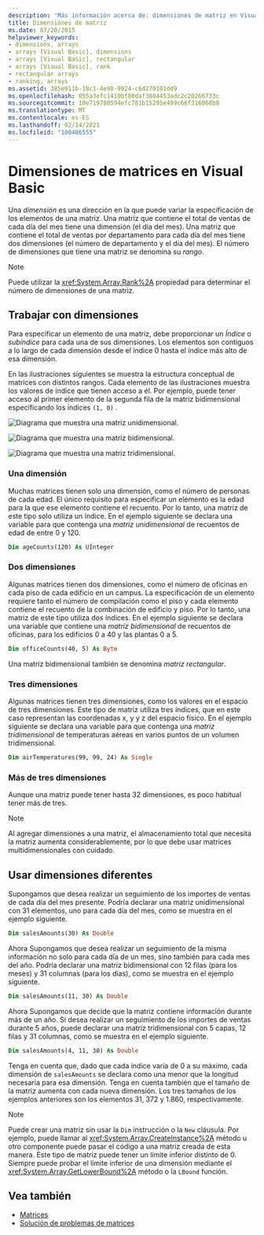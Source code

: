 ```yaml
---
description: 'Más información acerca de: dimensiones de matriz en Visual Basic'
title: Dimensiones de matriz
ms.date: 07/20/2015
helpviewer_keywords:
- dimensions, arrays
- arrays [Visual Basic], dimensions
- arrays [Visual Basic], rectangular
- arrays [Visual Basic], rank
- rectangular arrays
- ranking, arrays
ms.assetid: 385e911b-18c1-4e98-9924-c6d279101dd9
ms.openlocfilehash: 055a3efc1410bf80daf3804453adc2c20266733c
ms.sourcegitcommit: 10e719780594efc781b15295e499c66f316068b8
ms.translationtype: MT
ms.contentlocale: es-ES
ms.lasthandoff: 02/14/2021
ms.locfileid: "100486555"
---
```

# <a name="array-dimensions-in-visual-basic"></a>Dimensiones de matrices en Visual Basic

Una *dimensión* es una dirección en la que puede variar la especificación de los elementos de una matriz. Una matriz que contiene el total de ventas de cada día del mes tiene una dimensión (el día del mes). Una matriz que contiene el total de ventas por departamento para cada día del mes tiene dos dimensiones (el número de departamento y el día del mes). El número de dimensiones que tiene una matriz se denomina su *rango*.

> [!NOTE]
> Puede utilizar la <xref:System.Array.Rank%2A> propiedad para determinar el número de dimensiones de una matriz.

## <a name="working-with-dimensions"></a>Trabajar con dimensiones

Para especificar un elemento de una matriz, debe proporcionar un *Índice* o *subíndice* para cada una de sus dimensiones. Los elementos son contiguos a lo largo de cada dimensión desde el índice 0 hasta el índice más alto de esa dimensión.

En las ilustraciones siguientes se muestra la estructura conceptual de matrices con distintos rangos. Cada elemento de las ilustraciones muestra los valores de índice que tienen acceso a él. Por ejemplo, puede tener acceso al primer elemento de la segunda fila de la matriz bidimensional especificando los índices `(1, 0)` .

![Diagrama que muestra una matriz unidimensional.](./media/array-dimensions/one-dimensional-array.gif)

![Diagrama que muestra una matriz bidimensional.](./media/array-dimensions/two-dimensional-array.gif)

![Diagrama que muestra una matriz tridimensional.](./media/array-dimensions/three-dimensional-array.gif)

### <a name="one-dimension"></a>Una dimensión

Muchas matrices tienen solo una dimensión, como el número de personas de cada edad. El único requisito para especificar un elemento es la edad para la que ese elemento contiene el recuento. Por lo tanto, una matriz de este tipo solo utiliza un índice. En el ejemplo siguiente se declara una variable para que contenga una *matriz unidimensional* de recuentos de edad de entre 0 y 120.

```vb
Dim ageCounts(120) As UInteger
```

### <a name="two-dimensions"></a>Dos dimensiones

Algunas matrices tienen dos dimensiones, como el número de oficinas en cada piso de cada edificio en un campus. La especificación de un elemento requiere tanto el número de compilación como el piso y cada elemento contiene el recuento de la combinación de edificio y piso. Por lo tanto, una matriz de este tipo utiliza dos índices. En el ejemplo siguiente se declara una variable que contiene una *matriz bidimensional* de recuentos de oficinas, para los edificios 0 a 40 y las plantas 0 a 5.

```vb
Dim officeCounts(40, 5) As Byte
```

Una matriz bidimensional también se denomina *matriz rectangular*.

### <a name="three-dimensions"></a>Tres dimensiones

Algunas matrices tienen tres dimensiones, como los valores en el espacio de tres dimensiones. Este tipo de matriz utiliza tres índices, que en este caso representan las coordenadas x, y y z del espacio físico. En el ejemplo siguiente se declara una variable para que contenga una *matriz tridimensional* de temperaturas aéreas en varios puntos de un volumen tridimensional.

```vb
Dim airTemperatures(99, 99, 24) As Single
```

### <a name="more-than-three-dimensions"></a>Más de tres dimensiones

Aunque una matriz puede tener hasta 32 dimensiones, es poco habitual tener más de tres.

> [!NOTE]
> Al agregar dimensiones a una matriz, el almacenamiento total que necesita la matriz aumenta considerablemente, por lo que debe usar matrices multidimensionales con cuidado.

## <a name="using-different-dimensions"></a>Usar dimensiones diferentes

Supongamos que desea realizar un seguimiento de los importes de ventas de cada día del mes presente. Podría declarar una matriz unidimensional con 31 elementos, uno para cada día del mes, como se muestra en el ejemplo siguiente.

```vb
Dim salesAmounts(30) As Double
```

Ahora Supongamos que desea realizar un seguimiento de la misma información no solo para cada día de un mes, sino también para cada mes del año. Podría declarar una matriz bidimensional con 12 filas (para los meses) y 31 columnas (para los días), como se muestra en el ejemplo siguiente.

```vb
Dim salesAmounts(11, 30) As Double
```

Ahora Supongamos que decide que la matriz contiene información durante más de un año. Si desea realizar un seguimiento de los importes de ventas durante 5 años, puede declarar una matriz tridimensional con 5 capas, 12 filas y 31 columnas, como se muestra en el ejemplo siguiente.

```vb
Dim salesAmounts(4, 11, 30) As Double
```

Tenga en cuenta que, dado que cada índice varía de 0 a su máximo, cada dimensión de `salesAmounts` se declara como una menor que la longitud necesaria para esa dimensión. Tenga en cuenta también que el tamaño de la matriz aumenta con cada nueva dimensión. Los tres tamaños de los ejemplos anteriores son los elementos 31, 372 y 1.860, respectivamente.

> [!NOTE]
> Puede crear una matriz sin usar la `Dim` instrucción o la `New` cláusula. Por ejemplo, puede llamar al <xref:System.Array.CreateInstance%2A> método u otro componente puede pasar el código a una matriz creada de esta manera. Este tipo de matriz puede tener un límite inferior distinto de 0. Siempre puede probar el límite inferior de una dimensión mediante el <xref:System.Array.GetLowerBound%2A> método o la `LBound` función.

## <a name="see-also"></a>Vea también

- [Matrices](index.md)
- [Solución de problemas de matrices](troubleshooting-arrays.md)
